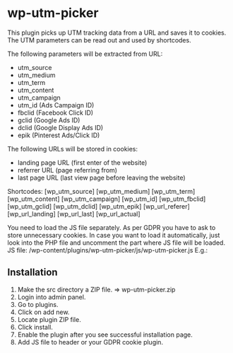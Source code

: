 # wp-utm-picker
This plugin picks up UTM tracking data from a URL and saves it to cookies. The UTM parameters can be read out and used by shortcodes.

The following parameters will be extracted from URL:
- utm_source
- utm_medium
- utm_term
- utm_content
- utm_campaign
- utm_id (Ads Campaign ID)
- fbclid (Facebook Click ID)
- gclid (Google Ads ID)
- dclid (Google Display Ads ID)
- epik (Pinterest Ads/Click ID)

The following URLs will be stored in cookies:
- landing page URL (first enter of the website)
- referrer URL (page referring from)
- last page URL (last view page before leaving the website)

Shortcodes:
[wp_utm_source]
[wp_utm_medium]
[wp_utm_term]
[wp_utm_content]
[wp_utm_campaign]
[wp_utm_id]
[wp_utm_fbclid]
[wp_utm_gclid]
[wp_utm_dclid]
[wp_utm_epik]
[wp_url_referer]
[wp_url_landing]
[wp_url_last]
[wp_url_actual]

You need to load the JS file separately. As per GDPR you have to ask to store unnecessary cookies.
In case you want to load it automatically, just look into the PHP file and uncomment the part where JS file will be loaded.
JS file:
/wp-content/plugins/wp-utm-picker/js/wp-utm-picker.js
E.g.:
<script src="/wp-content/plugins/wp-utm-picker/js/wp-utm-picker.js"></script>

## Installation
1. Make the src directory a ZIP file. => wp-utm-picker.zip
2. Login into admin panel.
3. Go to plugins.
4. Click on add new.
5. Locate plugin ZIP file.
6. Click install.
7. Enable the plugin after you see successful installation page.
8. Add JS file to header or your GDPR cookie plugin.
